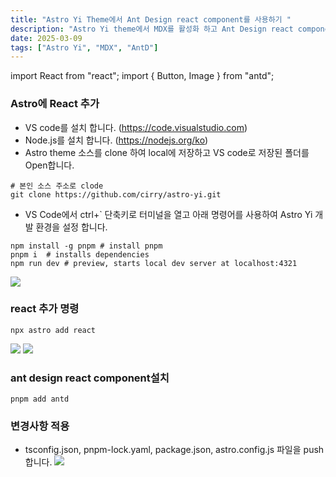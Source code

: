 ```yaml
---
title: "Astro Yi Theme에서 Ant Design react component를 사용하기 "
description: "Astro Yi theme에서 MDX를 활성화 하고 Ant Design react component를 content 작성시 사용하는 방법을 설명합니다.   "
date: 2025-03-09
tags: ["Astro Yi", "MDX", "AntD"]
---
```

import React from "react";
import { Button, Image } from "antd";


### Astro에 React 추가
- VS code를 설치 합니다. (https://code.visualstudio.com)
- Node.js를 설치 합니다. (https://nodejs.org/ko)
- Astro theme 소스를 clone 하여 local에 저장하고 VS code로 저장된 폴더를 Open합니다.
```
# 본인 소스 주소로 clode
git clone https://github.com/cirry/astro-yi.git 
```

- VS Code에서 ctrl+` 단축키로 터미널을 열고 아래 명령어를 사용하여 Astro Yi 개발 환경을 설정 합니다. 
```
npm install -g pnpm # install pnpm
pnpm i  # installs dependencies
npm run dev # preview, starts local dev server at localhost:4321
```
  <Image
    client:load
    width={200}
    height={200}
    src="https://github.com/user-attachments/assets/661de5e4-e560-41b9-af1d-285d3459935f"
  />

### react 추가 명령
```
npx astro add react    
```
<Image
    client:load
    width={200}
    height={200}
    src="https://github.com/user-attachments/assets/46ffe4fc-d633-4b7b-bb91-d0078973e07f"
  /> 
  <Image
    client:load
    width={200}
    height={200}
    src="https://github.com/user-attachments/assets/a3f1be1c-24a2-4758-894d-919f7270c0ba"
  />

### ant design react component설치
```
pnpm add antd
```

### 변경사항 적용
- tsconfig.json, pnpm-lock.yaml, package.json, astro.config.js 파일을 push합니다.
<Image
    client:load
    width={200}
    height={200}
    src="https://github.com/user-attachments/assets/8037fb1c-501d-4d91-abb1-7085e8beed67"
  /> 



